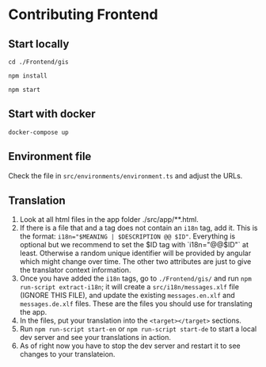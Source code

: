# Contributing Frontend

## Start locally

```
cd ./Frontend/gis

npm install

npm start
```

## Start with docker

```
docker-compose up
```

## Environment file

Check the file in `src/environments/environment.ts` and adjust the URLs.

## Translation

1. Look at all html files in the app folder ./src/app/**.html.
2. If there is a file that and a tag does not contain an `i18n` tag, add it. This is the format: `i18n="$MEANING | $DESCRIPTION @@ $ID"`.
Everything is optional but we recommend to set the $ID tag with `i18n="@@$ID"` at least. Otherwise a random unique identifier will be provided by angular which might change over time. The other two attributes are just to give the translator context information.
3. Once you have added the `i18n` tags, go to `./Frontend/gis/` and run `npm run-script extract-i18n`; it will create a `src/i18n/messages.xlf` file (IGNORE THIS FILE), and update the existing `messages.en.xlf` and `messages.de.xlf` files. These are the files you should use for translating the app.
4. In the files, put your translation into the `<target></target>` sections.
5. Run `npm run-script start-en` or `npm run-script start-de` to start a local dev server and see your translations in action.
6. As of right now you have to stop the dev server and restart it to see changes to your translateion.